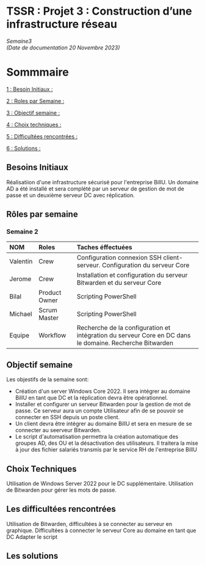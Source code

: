 # TSSR : Projet 3 : Construction d’une infrastructure réseau

_Semaine3_  
_(Date de documentation 20 Novembre 2023)_
# Sommmaire

[1 : Besoin Initiaux :]()

[2 : Roles par Semaine :]()

[3 : Objectif semaine :]()

[4 : Choix techniques :]()

[5 : Difficultées rencontrées :]()

[6 : Solutions :]()


## Besoins Initiaux

Réalisatiion d'une infrastructure sécurisé pour l'entreprise BillU. Un domaine AD a été installé et sera complété par un serveur de gestion de mot de passe et un deuxième serveur DC
avec réplication.


##  Rôles par semaine

### Semaine 2 
| NOM | Roles | Taches éffectuées |
| :-- |:----- | :---------- |
| Valentin | Crew | Configuration connexion SSH client-serveur. Configuration du serveur Core |
| Jerome  |  Crew | Installation et configuration du serveur Bitwarden et du serveur Core|
| Bilal | Product Owner | Scripting PowerShell|
| Michael | Scrum Master | Scripting PowerShell|
| Equipe | Workflow | Recherche de la configuration et intégration du serveur Core en DC dans le domaine. Recherche Bitwarden|

## Objectif semaine

Les objestifs de la semaine sont:
- Création d'un server Windows Core 2022. Il sera intégrer au domaine BillU en tant que DC et la réplication devra être opérationnel.
- Installer et configurer un serveur Bitwarden pour la gestion de mot de passe. Ce serveur aura un compte Utilisateur afin de se pouvoir se connecter en SSH depuis un poste client.
- Un client devra être intégrer au domaine BillU et sera en mesure de se connecter au seerveur Bitwarden.
- Le script d'automatisation permettra la création automatique des groupes AD, des OU et la désactivation des utilisateurs. Il traitera la mise à jour des fichier salariés transmis par le service RH de l'entreprise BillU



##  Choix Techniques

Utilisation de Windows Server 2022 pour le DC supplémentaire. 
Utilisation de Bitwarden pour gérer les mots de passe. 


##  Les difficultées rencontrées

Utilisation de Bitwarden, difficultées à se connecter au serveur en graphique.
Difficultées à connecter le serveur Core au domaine en tant que DC
Adapter le script 


##  Les solutions 




